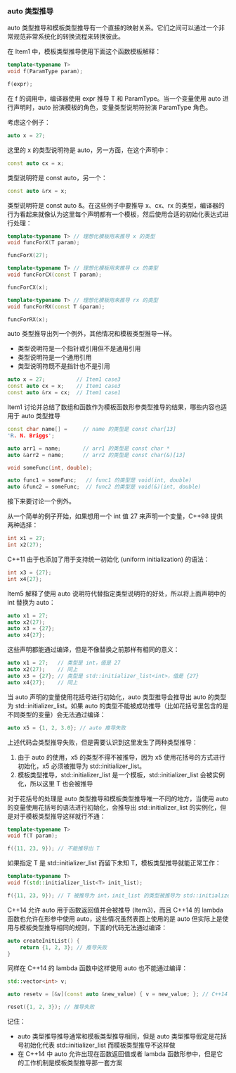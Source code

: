 ### auto 类型推导

auto 类型推导和模板类型推导有一个直接的映射关系。它们之间可以通过一个非常规范非常系统化的转换流程来转换彼此。

在 Item1 中，模板类型推导使用下面这个函数模板解释：

```cpp
template<typename T>
void f(ParamType param);

f(expr);
```

在 f 的调用中，编译器使用 expr 推导 T 和 ParamType。当一个变量使用 auto 进行声明时，auto 扮演模板的角色，变量类型说明符扮演 ParamType 角色。

考虑这个例子：

```cpp
auto x = 27;
```

这里的 x 的类型说明符是 auto，另一方面，在这个声明中：

```cpp
const auto cx = x;
```

类型说明符是 const auto，另一个：

```cpp
const auto &rx = x;
```

类型说明符是 const auto &。在这些例子中要推导 x、cx、rx 的类型，编译器的行为看起来就像认为这里每个声明都有一个模板，然后使用合适的初始化表达式进行处理：

```cpp
template<typename T> // 理想化模板用来推导 x 的类型
void funcForX(T param);

funcForX(27);

template<typename T> // 理想化模板用来推导 cx 的类型
void funcForCX(const T param);

funcForCX(x);

template<typename T> // 理想化模板用来推导 rx 的类型
void funcForRX(const T &param);

funcForRX(x);
```

auto 类型推导出列一个例外，其他情况和模板类型推导一样。

- 类型说明符是一个指针或引用但不是通用引用
- 类型说明符是一个通用引用
- 类型说明符既不是指针也不是引用

```cpp
auto x = 27;          // Item1 case3
const auto cx = x;    // Item1 case3
const auto &rx = cx;  // Item1 case1
```

Item1 讨论并总结了数组和函数作为模板函数形参类型推导的结果，哪些内容也适用于 auto 类型推导

```cpp
const char name[] =     // name 的类型是 const char[13] 
'R. N. Briggs'; 

auto arr1 = name;       // arr1 的类型是 const char *
auto &arr2 = name;      // arr2 的类型是 const char(&)[13]

void someFunc(int, double);

auto func1 = someFunc;   // func1 的类型是 void(int, double)
auto &func2 = someFunc;  // func2 的类型是 void(&)(int, double)
```

接下来要讨论一个例外。

从一个简单的例子开始，如果想用一个 int 值 27 来声明一个变量，C++98 提供两种选择：

```cpp
int x1 = 27;
int x2(27);
```

C++11 由于也添加了用于支持统一初始化 (uniform initialization) 的语法：

```cpp
int x3 = {27};
int x4{27};
```

Item5 解释了使用 auto 说明符代替指定类型说明符的好处，所以将上面声明中的 int 替换为 auto：

```cpp
auto x1 = 27;
auto x2(27);
auto x3 = {27};
auto x4{27};
```

这些声明都能通过编译，但是不像替换之前那样有相同的意义：

```cpp
auto x1 = 27;   // 类型是 int，值是 27
auto x2(27);    // 同上
auto x3 = {27}; // 类型是 std::initializer_list<int>，值是 {27}
auto x4{27};    // 同上
```

当 auto 声明的变量使用花括号进行初始化，auto 类型推导会推导出 auto 的类型为 std::initializer_list。如果 auto 的类型不能被成功推导（比如花括号里包含的是不同类型的变量）会无法通过编译：

```cpp
auto x5 = {1, 2, 3.0}; // auto 推导失败
```

上述代码会类型推导失败，但是需要认识到这里发生了两种类型推导：

1. 由于 auto 的使用，x5 的类型不得不被推导，因为 x5 使用花括号的方式进行初始化，x5 必须被推导为 std::initializer_list。
2. 模板类型推导，std::initializer_list 是一个模板，std::initializer_list 会被实例化，所以这里 T 也会被推导

对于花括号的处理是 auto 类型推导和模板类型推导唯一不同的地方，当使用 auto 的变量使用花括号的语法进行初始化，会推导出 std::initializer_list 的实例化，但是对于模板类型推导这样就行不通：

```cpp
template<typename T>
void f(T param);

f({11, 23, 9}); // 不能推导出 T
```

如果指定 T 是 std::initializer_list 而留下未知 T，模板类型推导就能正常工作：

```cpp
template<typename T>
void f(std::initializer_list<T> init_list);

f({11, 23, 9}); // T 被推导为 int，init_list 的类型被推导为 std::initializer_list<int>
```

C++14 允许 auto 用于函数返回值并会被推导 (Item3)，而且 C++14 的 lambda 函数也允许在形参中使用 auto，这些情况虽然表面上使用的是 auto 但实际上是使用与模板类型推导相同的规则，下面的代码无法通过编译：

```cpp
auto createInitList() {
    return {1, 2, 3}; // 推导失败
}
```

同样在 C++14 的 lambda 函数中这样使用 auto 也不能通过编译：

```cpp
std::vector<int> v;

auto resetv = [&v](const auto &new_value) { v = new_value; }; // C++14

reset({1, 2, 3}); // 推导失败
```

记住：

- auto 类型推导推导通常和模板类型推导相同，但是 auto 类型推导假定是花括号初始化代表 std::initializer_list 而模板类型推导不这样做
- 在 C++14 中 auto 允许出现在函数返回值或者 lambda 函数形参中，但是它的工作机制是模板类型推导那一套方案
